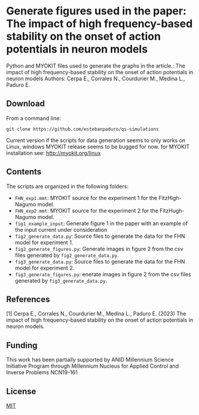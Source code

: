 # Generate figures used in the paper: The impact of high frequency-based stability on the onset of action potentials in neuron models
Python and MYOKIT files used to generate the graphs in the article.: The impact of high frequency-based stability on the onset of action potentials in neuron models
Authors: Cerpa E., Corrales N., Courdurier M., Medina L., Paduro E.




## Download 
From a command line:
```
git clone https://github.com/estebanpaduro/qs-simulations
```

Current version if the scripts for data generation seems to only works on Linux, windows MYOKIT release seems to be bugged for now.
for MYOKIT installation see: http://myokit.org/linux


## Contents
The scripts are organized in the following folders:

* `FHN_exp1.mmt`: MYOKIT source for the experiment 1 for the FitzHigh-Nagumo model.
* `FHN_exp2.mmt`: MYOKIT source for the experiment 2 for the FitzHugh-Nagumo model.
* `fig1_example_input`: Generate figure 1 in the paper with an example of the input current under consideration
* `fig2_generate_data.py`: Source files to generate the data for the FHN model for experiment 1.
* `fig2_generate_figures.py`: Generate images in figure 2 from the csv files generated by `fig2_generate_data.py`.
* `fig3_generate_data.py`: Source files to generate the data for the FHN model for experiment 2.
* `fig3_generate_figures.py`: enerate images in figure 2 from the csv files generated by `fig3_generate_data.py`.

## References

[1] Cerpa E., Corrales N., Courdurier M., Medina L., Paduro E. (2023) The impact of high frequency-based stability on the onset of action potentials in neuron models.

## Funding
This work has been partially supported by ANID Millennium Science Initiative Program through Millennium Nucleus for Applied Control and Inverse Problems NCN19-161

## License

[MIT](LICENSE)
